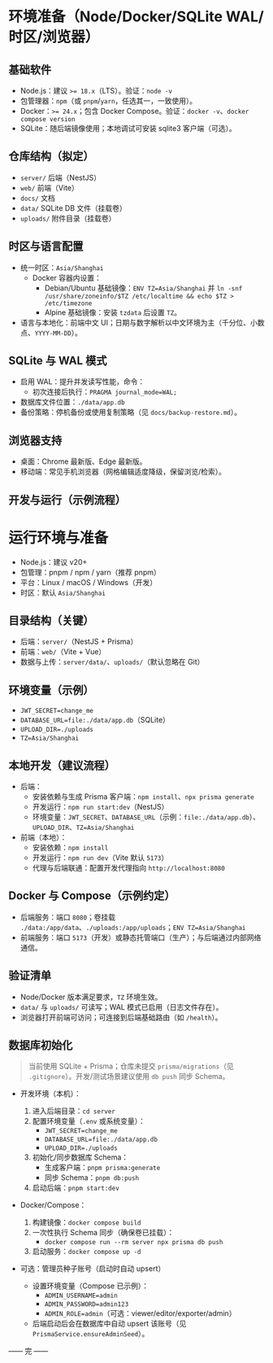 # 环境准备（Node/Docker/SQLite WAL/时区/浏览器）

## 基础软件
- Node.js：建议 `>= 18.x`（LTS）。验证：`node -v`
- 包管理器：`npm`（或 `pnpm`/`yarn`，任选其一，一致使用）。
- Docker：`>= 24.x`；包含 Docker Compose。验证：`docker -v`、`docker compose version`
- SQLite：随后端镜像使用；本地调试可安装 sqlite3 客户端（可选）。

## 仓库结构（拟定）
- `server/` 后端（NestJS）
- `web/` 前端（Vite）
- `docs/` 文档
- `data/` SQLite DB 文件（挂载卷）
- `uploads/` 附件目录（挂载卷）

## 时区与语言配置
- 统一时区：`Asia/Shanghai`
  - Docker 容器内设置：
    - Debian/Ubuntu 基础镜像：`ENV TZ=Asia/Shanghai` 并 `ln -snf /usr/share/zoneinfo/$TZ /etc/localtime && echo $TZ > /etc/timezone`
    - Alpine 基础镜像：安装 `tzdata` 后设置 `TZ`。
- 语言与本地化：前端中文 UI；日期与数字解析以中文环境为主（千分位、小数点、`YYYY-MM-DD`）。

## SQLite 与 WAL 模式
- 启用 WAL：提升并发读写性能，命令：
  - 初次连接后执行：`PRAGMA journal_mode=WAL;`
- 数据库文件位置：`./data/app.db`
- 备份策略：停机备份或使用复制策略（见 `docs/backup-restore.md`）。

## 浏览器支持
- 桌面：Chrome 最新版、Edge 最新版。
- 移动端：常见手机浏览器（网格编辑适度降级，保留浏览/检索）。

## 开发与运行（示例流程）
# 运行环境与准备

- Node.js：建议 v20+
- 包管理：pnpm / npm / yarn（推荐 pnpm）
- 平台：Linux / macOS / Windows（开发）
- 时区：默认 `Asia/Shanghai`

## 目录结构（关键）
- 后端：`server/`（NestJS + Prisma）
- 前端：`web/`（Vite + Vue）
- 数据与上传：`server/data/`、`uploads/`（默认忽略在 Git）

## 环境变量（示例）
- `JWT_SECRET=change_me`
- `DATABASE_URL=file:./data/app.db`（SQLite）
- `UPLOAD_DIR=./uploads`
- `TZ=Asia/Shanghai`

## 本地开发（建议流程）
- 后端：
  - 安装依赖与生成 Prisma 客户端：`npm install`、`npx prisma generate`
  - 开发运行：`npm run start:dev`（NestJS）
  - 环境变量：`JWT_SECRET`、`DATABASE_URL`（示例：`file:./data/app.db`）、`UPLOAD_DIR`、`TZ=Asia/Shanghai`
- 前端（本地）：
  - 安装依赖：`npm install`
  - 开发运行：`npm run dev`（Vite 默认 `5173`）
  - 代理与后端联通：配置开发代理指向 `http://localhost:8080`

## Docker 与 Compose（示例约定）
- 后端服务：端口 `8080`；卷挂载 `./data:/app/data`、`./uploads:/app/uploads`；`ENV TZ=Asia/Shanghai`
- 前端服务：端口 `5173`（开发）或静态托管端口（生产）；与后端通过内部网络通信。

## 验证清单
- Node/Docker 版本满足要求，`TZ` 环境生效。
- `data/` 与 `uploads/` 可读写；WAL 模式已启用（日志文件存在）。
- 浏览器打开前端可访问；可连接到后端基础路由（如 `/health`）。

## 数据库初始化

> 当前使用 SQLite + Prisma；仓库未提交 `prisma/migrations`（见 `.gitignore`）。开发/测试场景建议使用 `db push` 同步 Schema。

- 开发环境（本机）：
  1) 进入后端目录：`cd server`
  2) 配置环境变量（`.env` 或系统变量）：
     - `JWT_SECRET=change_me`
     - `DATABASE_URL=file:./data/app.db`
     - `UPLOAD_DIR=./uploads`
  3) 初始化/同步数据库 Schema：
     - 生成客户端：`pnpm prisma:generate`
     - 同步 Schema：`pnpm db:push`
  4) 启动后端：`pnpm start:dev`

- Docker/Compose：
  1) 构建镜像：`docker compose build`
  2) 一次性执行 Schema 同步（确保卷已挂载）：
     - `docker compose run --rm server npx prisma db push`
  3) 启动服务：`docker compose up -d`

- 可选：管理员种子账号（启动时自动 upsert）
  - 设置环境变量（Compose 已示例）：
    - `ADMIN_USERNAME=admin`
    - `ADMIN_PASSWORD=admin123`
    - `ADMIN_ROLE=admin`（可选：viewer/editor/exporter/admin）
  - 后端启动后会在数据库中自动 upsert 该账号（见 `PrismaService.ensureAdminSeed`）。

—— 完 ——